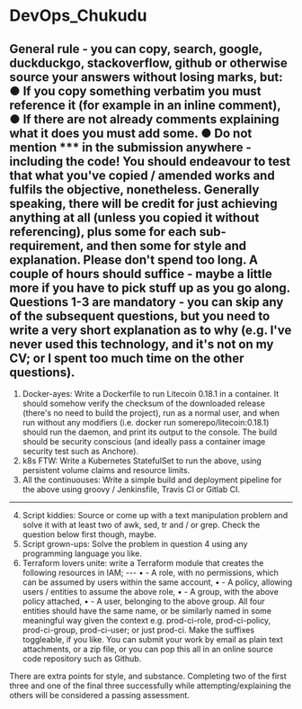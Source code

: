 # DevOps_Chukudu

General rule - you can copy, search, google, duckduckgo, stackoverflow, github or otherwise source
your answers without losing marks, but:
● If you copy something verbatim you must reference it (for example in an inline comment),
● If there are not already comments explaining what it does you must add some.
● Do not mention *** in the submission anywhere - including the code!
You should endeavour to test that what you've copied / amended works and fulfils the
objective, nonetheless.
Generally speaking, there will be credit for just achieving anything at all (unless you copied it without
referencing), plus some for each sub-requirement, and then some for style and explanation. Please
don't spend too long. A couple of hours should suffice - maybe a little more if you have to pick stuff
up as you go along.
Questions 1-3 are mandatory - you can skip any of the subsequent questions, but you need to write a
very short explanation as to why (e.g. I've never used this technology, and it's not on my CV; or I
spent too much time on the other questions).
---
1. Docker-ayes: Write a Dockerfile to run Litecoin 0.18.1 in a container. It should somehow verify the
checksum of the downloaded release (there's no need to build the project), run as a normal user, and
when run without any modifiers (i.e. docker run somerepo/litecoin:0.18.1) should run the daemon,
and print its output to the console. The build should be security conscious (and ideally pass a
container image security test such as Anchore).
2. k8s FTW: Write a Kubernetes StatefulSet to run the above, using persistent volume claims
and resource limits.
3. All the continuouses: Write a simple build and deployment pipeline for the above using groovy
/ Jenkinsfile, Travis CI or Gitlab CI.
---
4. Script kiddies: Source or come up with a text manipulation problem and solve it with at least two
of awk, sed, tr and / or grep. Check the question below first though, maybe.
5. Script grown-ups: Solve the problem in question 4 using any programming language you like.
6. Terraform lovers unite: write a Terraform module that creates the following resources in IAM; ---
• - A role, with no permissions, which can be assumed by users within the same account,
• - A policy, allowing users / entities to assume the above role,
• - A group, with the above policy attached,
• - A user, belonging to the above group.
All four entities should have the same name, or be similarly named in some meaningful way given
the context e.g. prod-ci-role, prod-ci-policy, prod-ci-group, prod-ci-user; or just prod-ci. Make the
suffixes toggleable, if you like.
You can submit your work by email as plain text attachments, or a zip file, or you can pop this all in an
online source code repository such as Github.

There are extra points for style, and substance. Completing two of the first three and one of the final three
successfully while attempting/explaining the others will be considered a passing assessment.